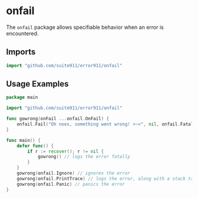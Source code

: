 # onfail
The `onfail` package allows specifiable behavior when an error is encountered.

## Imports
```go
import "github.com/suite911/error911/onfail"
```

## Usage Examples
```go
package main

import "github.com/suite911/error911/onfail"

func gowrong(onFail ...onfail.OnFail) {
	onfail.Fail("Oh noes, something went wrong! >~<", nil, onfail.Fatal, onFail)
}

func main() {
	defer func() {
		if r := recover(); r != nil {
			gowrong() // logs the error fatally
		}
	}
	gowrong(onfail.Ignore) // ignores the error
	gowrong(onfail.PrintTrace) // logs the error, along with a stack trace
	gowrong(onfail.Panic) // panics the error
}
```
